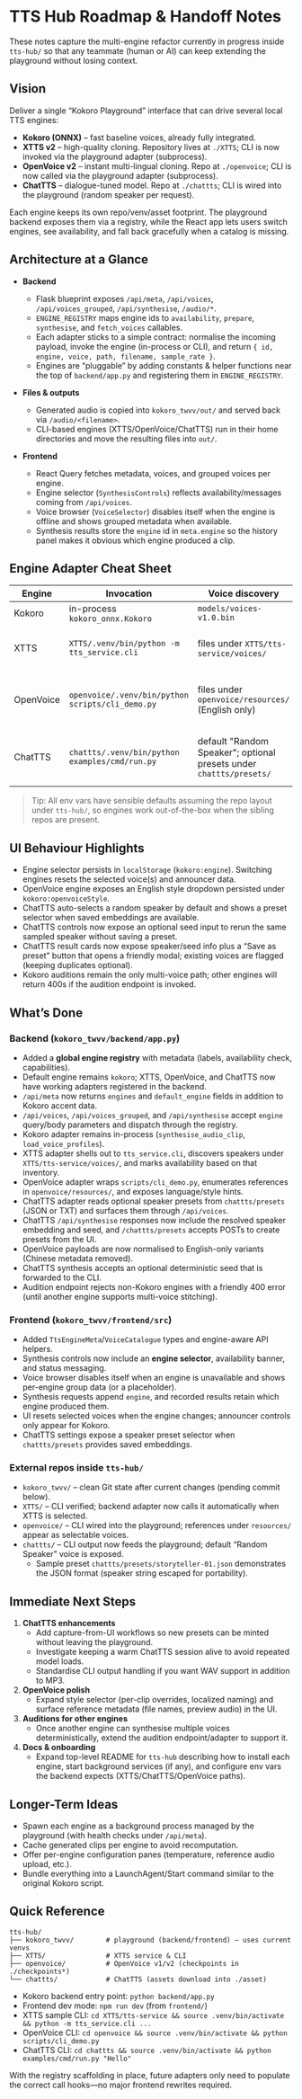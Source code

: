 # TTS Hub Roadmap & Handoff Notes

These notes capture the multi-engine refactor currently in progress inside `tts-hub/` so that any teammate (human or AI) can keep extending the playground without losing context.

## Vision

Deliver a single “Kokoro Playground” interface that can drive several local TTS engines:

- **Kokoro (ONNX)** – fast baseline voices, already fully integrated.
- **XTTS v2** – high-quality cloning. Repository lives at `./XTTS`; CLI is now invoked via the playground adapter (subprocess).
- **OpenVoice v2** – instant multi-lingual cloning. Repo at `./openvoice`; CLI is now called via the playground adapter (subprocess).
- **ChatTTS** – dialogue-tuned model. Repo at `./chattts`; CLI is wired into the playground (random speaker per request).

Each engine keeps its own repo/venv/asset footprint. The playground backend exposes them via a registry, while the React app lets users switch engines, see availability, and fall back gracefully when a catalog is missing.

## Architecture at a Glance

- **Backend**
  - Flask blueprint exposes `/api/meta`, `/api/voices`, `/api/voices_grouped`, `/api/synthesise`, `/audio/*`.
  - `ENGINE_REGISTRY` maps engine ids to `availability`, `prepare`, `synthesise`, and `fetch_voices` callables.
  - Each adapter sticks to a simple contract: normalise the incoming payload, invoke the engine (in-process or CLI), and return `{ id, engine, voice, path, filename, sample_rate }`.
  - Engines are “pluggable” by adding constants & helper functions near the top of `backend/app.py` and registering them in `ENGINE_REGISTRY`.

- **Files & outputs**
  - Generated audio is copied into `kokoro_twvv/out/` and served back via `/audio/<filename>`.
  - CLI-based engines (XTTS/OpenVoice/ChatTTS) run in their home directories and move the resulting files into `out/`.

- **Frontend**
  - React Query fetches metadata, voices, and grouped voices per engine.
  - Engine selector (`SynthesisControls`) reflects availability/messages coming from `/api/voices`.
  - Voice browser (`VoiceSelector`) disables itself when the engine is offline and shows grouped metadata when available.
  - Synthesis results store the `engine` id in `meta.engine` so the history panel makes it obvious which engine produced a clip.

## Engine Adapter Cheat Sheet

| Engine | Invocation | Voice discovery | Key env vars |
| --- | --- | --- | --- |
| Kokoro | in-process `kokoro_onnx.Kokoro` | `models/voices-v1.0.bin` | `KOKORO_MODEL`, `KOKORO_VOICES` |
| XTTS | `XTTS/.venv/bin/python -m tts_service.cli` | files under `XTTS/tts-service/voices/` | `XTTS_ROOT`, `XTTS_PYTHON`, `XTTS_TIMEOUT`, `XTTS_OUTPUT_FORMAT` |
| OpenVoice | `openvoice/.venv/bin/python scripts/cli_demo.py` | files under `openvoice/resources/` (English only) | `OPENVOICE_ROOT`, `OPENVOICE_PYTHON`, `OPENVOICE_CKPT_ROOT`, `OPENVOICE_TIMEOUT`, `OPENVOICE_WATERMARK` |
| ChatTTS | `chattts/.venv/bin/python examples/cmd/run.py` | default "Random Speaker"; optional presets under `chattts/presets/` | `CHATTT_ROOT`, `CHATTT_PYTHON`, `CHATTT_TIMEOUT`, `CHATTT_SOURCE`, `CHATTT_PRESET_DIR` |

> Tip: All env vars have sensible defaults assuming the repo layout under `tts-hub/`, so engines work out-of-the-box when the sibling repos are present.

## UI Behaviour Highlights

- Engine selector persists in `localStorage` (`kokoro:engine`). Switching engines resets the selected voice(s) and announcer data.
- OpenVoice engine exposes an English style dropdown persisted under `kokoro:openvoiceStyle`.
- ChatTTS auto-selects a random speaker by default and shows a preset selector when saved embeddings are available.
- ChatTTS controls now expose an optional seed input to rerun the same sampled speaker without saving a preset.
- ChatTTS result cards now expose speaker/seed info plus a “Save as preset” button that opens a friendly modal; existing voices are flagged (keeping duplicates optional).
- Kokoro auditions remain the only multi-voice path; other engines will return 400s if the audition endpoint is invoked.


## What’s Done

### Backend (`kokoro_twvv/backend/app.py`)
- Added a **global engine registry** with metadata (labels, availability check, capabilities).
- Default engine remains `kokoro`; XTTS, OpenVoice, and ChatTTS now have working adapters registered in the backend.
- `/api/meta` now returns `engines` and `default_engine` fields in addition to Kokoro accent data.
- `/api/voices`, `/api/voices_grouped`, and `/api/synthesise` accept `engine` query/body parameters and dispatch through the registry.
- Kokoro adapter remains in-process (`synthesise_audio_clip`, `load_voice_profiles`).
- XTTS adapter shells out to `tts_service.cli`, discovers speakers under `XTTS/tts-service/voices/`, and marks availability based on that inventory.
- OpenVoice adapter wraps `scripts/cli_demo.py`, enumerates references in `openvoice/resources/`, and exposes language/style hints.
- ChatTTS adapter reads optional speaker presets from `chattts/presets` (JSON or TXT) and surfaces them through `/api/voices`.
- ChatTTS `/api/synthesise` responses now include the resolved speaker embedding and seed, and `/chattts/presets` accepts POSTs to create presets from the UI.
- OpenVoice payloads are now normalised to English-only variants (Chinese metadata removed).
- ChatTTS synthesis accepts an optional deterministic seed that is forwarded to the CLI.
- Audition endpoint rejects non-Kokoro engines with a friendly 400 error (until another engine supports multi-voice stitching).

### Frontend (`kokoro_twvv/frontend/src`)
- Added `TtsEngineMeta`/`VoiceCatalogue` types and engine-aware API helpers.
- Synthesis controls now include an **engine selector**, availability banner, and status messaging.
- Voice browser disables itself when an engine is unavailable and shows per-engine group data (or a placeholder).
- Synthesis requests append `engine`, and recorded results retain which engine produced them.
- UI resets selected voices when the engine changes; announcer controls only appear for Kokoro.
- ChatTTS settings expose a speaker preset selector when `chattts/presets` provides saved embeddings.

### External repos inside `tts-hub/`
- `kokoro_twvv/` – clean Git state after current changes (pending commit below).
- `XTTS/` – CLI verified; backend adapter now calls it automatically when XTTS is selected.
- `openvoice/` – CLI wired into the playground; references under `resources/` appear as selectable voices.
- `chattts/` – CLI output now feeds the playground; default “Random Speaker” voice is exposed.
  - Sample preset `chattts/presets/storyteller-01.json` demonstrates the JSON format (speaker string escaped for portability).

## Immediate Next Steps

1. **ChatTTS enhancements**
   - Add capture-from-UI workflows so new presets can be minted without leaving the playground.
   - Investigate keeping a warm ChatTTS session alive to avoid repeated model loads.
   - Standardise CLI output handling if you want WAV support in addition to MP3.
2. **OpenVoice polish**
   - Expand style selector (per-clip overrides, localized naming) and surface reference metadata (file names, preview audio) in the UI.
3. **Auditions for other engines**
   - Once another engine can synthesise multiple voices deterministically, extend the audition endpoint/adapter to support it.
4. **Docs & onboarding**
   - Expand top-level README for `tts-hub` describing how to install each engine, start background services (if any), and configure env vars the backend expects (XTTS/ChatTTS/OpenVoice paths).

## Longer-Term Ideas

- Spawn each engine as a background process managed by the playground (with health checks under `/api/meta`).
- Cache generated clips per engine to avoid recomputation.
- Offer per-engine configuration panes (temperature, reference audio upload, etc.).
- Bundle everything into a LaunchAgent/Start command similar to the original Kokoro script.

## Quick Reference

```
tts-hub/
├── kokoro_twvv/        # playground (backend/frontend) – uses current venvs
├── XTTS/               # XTTS service & CLI
├── openvoice/          # OpenVoice v1/v2 (checkpoints in ./checkpoints*)
└── chattts/            # ChatTTS (assets download into ./asset)
```

- Kokoro backend entry point: `python backend/app.py`
- Frontend dev mode: `npm run dev` (from `frontend/`)
- XTTS sample CLI: `cd XTTS/tts-service && source .venv/bin/activate && python -m tts_service.cli ...`
- OpenVoice CLI: `cd openvoice && source .venv/bin/activate && python scripts/cli_demo.py`
- ChatTTS CLI: `cd chattts && source .venv/bin/activate && python examples/cmd/run.py "Hello"`

With the registry scaffolding in place, future adapters only need to populate the correct call hooks—no major frontend rewrites required.
